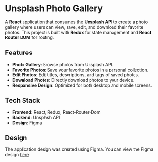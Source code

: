 # Unsplash Photo Gallery

A **React** application that consumes the **Unsplash API** to create a photo gallery where users can view, save, edit, and download their favorite photos. This project is built with **Redux** for state management and **React Router DOM** for routing.

## Features

- **Photo Gallery**: Browse photos from Unsplash API.
- **Favorite Photos**: Save your favorite photos in a personal collection.
- **Edit Photos**: Edit titles, descriptions, and tags of saved photos.
- **Download Photos**: Directly download photos to your device.
- **Responsive Design**: Optimized for both desktop and mobile screens.

## Tech Stack

- **Frontend**: React, Redux, React-Router-Dom
- **Backend**: Unsplash API
- **Design**: Figma

## Design

The application design was created using Figma. You can view the Figma design [here](https://www.figma.com/design/4SZPZGnjsl2na1AcfJSySw/Oxygen-Unsplash?node-id=1-650&t=8mBiYjZCYWNMmoII-1)
